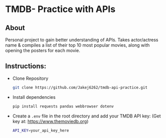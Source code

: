 # TMDB- Practice with APIs
## About
Personal project to gain better understanding of APIs. Takes actor/actress name & compiles a list of their top 10 most popular movies, along with opening the posters for each movie. 
## Instructions:
- Clone Repository
    ```bash
    git clone https://github.com/Jakej6262/tmdb-api-practice.git

    ```
- Install dependencies 
    ```bash
    pip install requests pandas webbrowser dotenv
    ```
- Create a `.env` file in the root directory and add your TMDB API key: (Get key at: https://www.themoviedb.org)
    ```bash
    API_KEY=your_api_key_here
    ```

